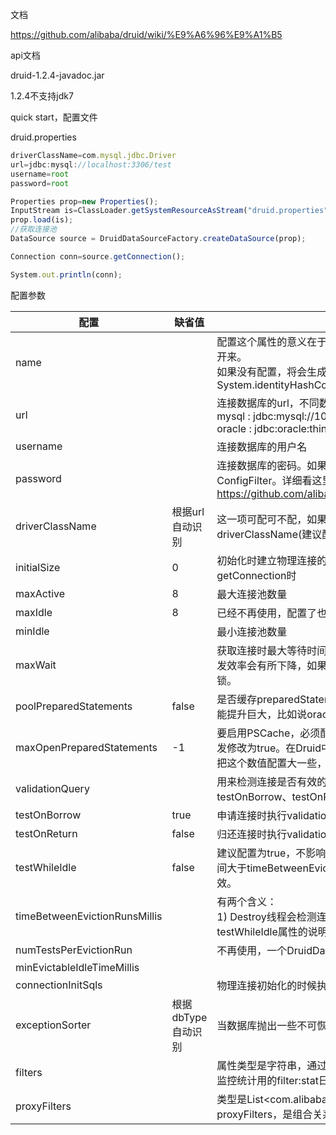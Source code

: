 文档

https://github.com/alibaba/druid/wiki/%E9%A6%96%E9%A1%B5

api文档

druid-1.2.4-javadoc.jar



1.2.4不支持jdk7



quick start，配置文件

druid.properties

```javascript
driverClassName=com.mysql.jdbc.Driver
url=jdbc:mysql://localhost:3306/test
username=root
password=root
```



```javascript
Properties prop=new Properties();
InputStream is=ClassLoader.getSystemResourceAsStream("druid.properties");
prop.load(is);
//获取连接池
DataSource source = DruidDataSourceFactory.createDataSource(prop);

Connection conn=source.getConnection();

System.out.println(conn);
```



配置参数

| 配置 | 缺省值 | 说明 |
| - | - | - |
| name |   | 配置这个属性的意义在于，如果存在多个数据源，监控的时候可以通过名字来区分开来。 <br>如果没有配置，将会生成一个名字，格式是："DataSource-" + System.identityHashCode(this) |
| url |   | 连接数据库的url，不同数据库不一样。例如： <br>mysql : jdbc:mysql://10.20.153.104:3306/druid2 <br>oracle : jdbc:oracle:thin:@10.20.149.85:1521:ocnauto |
| username |   | 连接数据库的用户名 |
| password |   | 连接数据库的密码。如果你不希望密码直接写在配置文件中，可以使用ConfigFilter。详细看这里：https://github.com/alibaba/druid/wiki/%E4%BD%BF%E7%94%A8ConfigFilter |
| driverClassName | 根据url自动识别 | 这一项可配可不配，如果不配置druid会根据url自动识别dbType，然后选择相应的driverClassName(建议配置下) |
| initialSize | 0 | 初始化时建立物理连接的个数。初始化发生在显示调用init方法，或者第一次getConnection时 |
| maxActive | 8 | 最大连接池数量 |
| maxIdle | 8 | 已经不再使用，配置了也没效果 |
| minIdle |   | 最小连接池数量 |
| maxWait |   | 获取连接时最大等待时间，单位毫秒。配置了maxWait之后，缺省启用公平锁，并发效率会有所下降，如果需要可以通过配置useUnfairLock属性为true使用非公平锁。 |
| poolPreparedStatements | false | 是否缓存preparedStatement，也就是PSCache。PSCache对支持游标的数据库性能提升巨大，比如说oracle。在mysql下建议关闭。 |
| maxOpenPreparedStatements | -1 | 要启用PSCache，必须配置大于0，当大于0时，poolPreparedStatements自动触发修改为true。在Druid中，不会存在Oracle下PSCache占用内存过多的问题，可以把这个数值配置大一些，比如说100 |
| validationQuery |   | 用来检测连接是否有效的sql，要求是一个查询语句。如果validationQuery为null，testOnBorrow、testOnReturn、testWhileIdle都不会其作用。 |
| testOnBorrow | true | 申请连接时执行validationQuery检测连接是否有效，做了这个配置会降低性能。 |
| testOnReturn | false | 归还连接时执行validationQuery检测连接是否有效，做了这个配置会降低性能 |
| testWhileIdle | false | 建议配置为true，不影响性能，并且保证安全性。申请连接的时候检测，如果空闲时间大于timeBetweenEvictionRunsMillis，执行validationQuery检测连接是否有效。 |
| timeBetweenEvictionRunsMillis |   | 有两个含义： <br>1) Destroy线程会检测连接的间隔时间2) testWhileIdle的判断依据，详细看testWhileIdle属性的说明 |
| numTestsPerEvictionRun |   | 不再使用，一个DruidDataSource只支持一个EvictionRun |
| minEvictableIdleTimeMillis |   |   |
| connectionInitSqls |   | 物理连接初始化的时候执行的sql |
| exceptionSorter | 根据dbType自动识别 | 当数据库抛出一些不可恢复的异常时，抛弃连接 |
| filters |   | 属性类型是字符串，通过别名的方式配置扩展插件，常用的插件有： <br>监控统计用的filter:stat日志用的filter:log4j防御sql注入的filter:wall |
| proxyFilters |   | 类型是List&lt;com.alibaba.druid.filter.Filter&gt;，如果同时配置了filters和proxyFilters，是组合关系，并非替换关系 |


